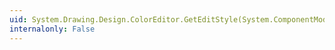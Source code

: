 ```yaml
---
uid: System.Drawing.Design.ColorEditor.GetEditStyle(System.ComponentModel.ITypeDescriptorContext)
internalonly: False
---
```

